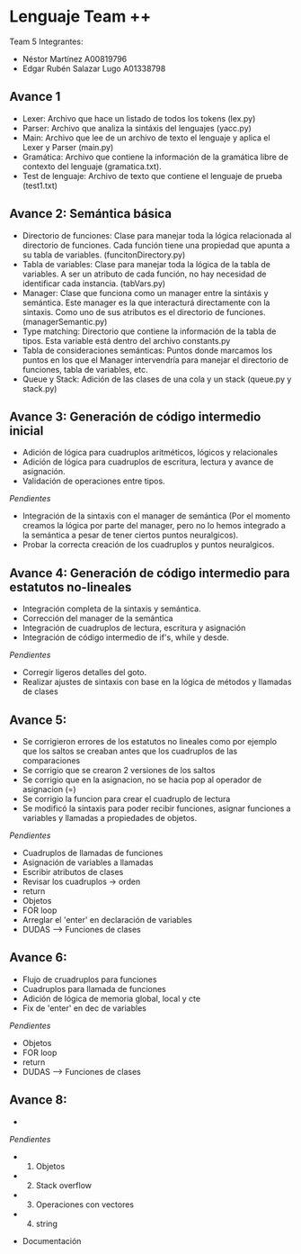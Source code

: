 # Lenguaje Team ++

Team 5 
Integrantes: 
- Néstor Martínez A00819796
- Edgar Rubén Salazar Lugo A01338798

## Avance 1
- Lexer: Archivo que hace un listado de todos los tokens (lex.py)
- Parser: Archivo que analiza la sintáxis del lenguajes (yacc.py)
- Main: Archivo que lee de un archivo de texto el lenguaje y aplica el Lexer y Parser (main.py)
- Gramática: Archivo que contiene la información de la gramática libre de contexto del lenguaje (gramatica.txt).
- Test de lenguaje: Archivo de texto que contiene el lenguaje de prueba (test1.txt)

## Avance 2: Semántica básica
- Directorio de funciones: Clase para manejar toda la lógica relacionada al directorio de funciones. Cada función tiene una propiedad que apunta a su tabla de variables. (funcitonDirectory.py)
- Tabla de variables: Clase para manejar toda la lógica de la tabla de variables. A ser un atributo de cada función, no hay necesidad de identificar cada instancia. (tabVars.py)
- Manager: Clase que funciona como un manager entre la sintáxis y semántica. Este manager es la que interacturá directamente con la sintaxis. Como uno de sus atributos es el directorio de funciones. (managerSemantic.py)
- Type matching: Directorio que contiene la información de la tabla de tipos. Esta variable está dentro del archivo constants.py
- Tabla de consideraciones semánticas: Puntos donde marcamos los puntos en los que el Manager intervendría para manejar el directorio de funciones, tabla de variables, etc. 
- Queue y Stack: Adición de las clases de una cola y un stack (queue.py y stack.py)

## Avance 3: Generación de código intermedio inicial
- Adición de lógica para cuadruplos aritméticos, lógicos y relacionales
- Adición de lógica para cuadruplos de escritura, lectura y avance de asignación.
- Validación de operaciones entre tipos.


*Pendientes*
- Integración de la sintaxis con el manager de semántica (Por el momento creamos la lógica por parte del manager, pero no lo hemos integrado a la semántica a pesar de tener ciertos puntos neuralgicos).
- Probar la correcta creación de los cuadruplos y puntos neuralgicos.


## Avance 4: Generación de código intermedio para estatutos no-lineales
- Integración completa de la sintaxis y semántica.
- Corrección del manager de la semántica
- Integración de cuadruplos de lectura, escritura y asignación
- Integración de código intermedio de if's, while y desde. 

*Pendientes*
- Corregir ligeros detalles del goto. 
- Realizar ajustes de sintaxis con base en la lógica de métodos y llamadas de clases

## Avance 5:
- Se corrigieron errores de los estatutos no lineales como por ejemplo que los saltos se creaban antes que los cuadruplos de las comparaciones
- Se corrigio que se crearon 2 versiones de los saltos
- Se corrigio que en la asignacion, no se hacia pop al operador de asignacion (=)
- Se corrigio la funcion para crear el cuadruplo de lectura
- Se modificó la sintaxis para poder recibir funciones, asignar funciones a variables y llamadas a propiedades de objetos.

*Pendientes*
- Cuadruplos de llamadas de funciones
- Asignación de variables a llamadas
- Escribir atributos de clases
- Revisar los cuadruplos -> orden
- return 
- Objetos 
- FOR loop
- Arreglar el 'enter' en declaración de variables
- DUDAS --> Funciones de clases

## Avance 6:
- Flujo de cruadruplos para funciones
- Cuadruplos para llamada de funciones
- Adición de lógica de memoria global, local y cte
- Fix de 'enter' en dec de variables


*Pendientes*
- Objetos 
- FOR loop
- return
- DUDAS --> Funciones de clases


## Avance 8:
-

*Pendientes*
- 1) Objetos
- 2) Stack overflow
- 3) Operaciones con vectores
- 4) string

- Documentación